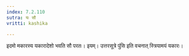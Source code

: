 ```yaml
---
index: 7.2.110
sutra: यः सौ
vritti: kashika

---
```

इदमो मकारस्य यकारादेशो भवति सौ परतः। इयम्। उत्तरसूत्रे पुंसि इति वचनात् स्त्रियामयं यकारः।